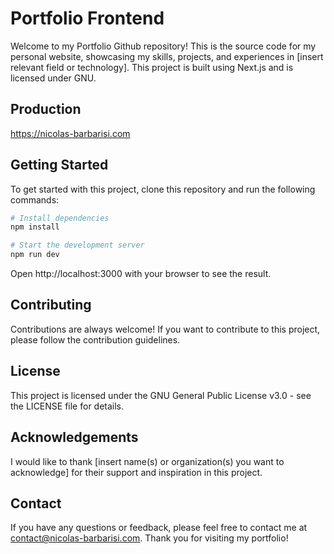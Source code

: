 # Portfolio Frontend
Welcome to my Portfolio Github repository! This is the source code for my personal website, showcasing my skills, projects, and experiences in [insert relevant field or technology]. This project is built using Next.js and is licensed under GNU.

## Production

https://nicolas-barbarisi.com

## Getting Started
To get started with this project, clone this repository and run the following commands:

```bash
# Install dependencies
npm install

# Start the development server
npm run dev
```

Open http://localhost:3000 with your browser to see the result.

## Contributing
Contributions are always welcome! If you want to contribute to this project, please follow the contribution guidelines.

## License
This project is licensed under the GNU General Public License v3.0 - see the LICENSE file for details.

## Acknowledgements
I would like to thank [insert name(s) or organization(s) you want to acknowledge] for their support and inspiration in this project.

## Contact
If you have any questions or feedback, please feel free to contact me at contact@nicolas-barbarisi.com. Thank you for visiting my portfolio!